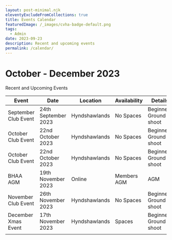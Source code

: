 ```yaml
---
layout: post-minimal.njk
eleventyExcludeFromCollections: true
title: Events Calendar
featuredImage: /_images/cvha-badge-default.png
tags:
  - Admin
date: 2023-09-23
description: Recent and upcoming events
permalink: /calendar/
---
```

# October - December 2023

Recent and Upcoming Events

| Event  | Date  |  Location | Availability  | Details  |
|---|---|---|---|---|
|  September Club Event |  24th September 2023 |  Hyndshawlands  | No Spaces  | Beginners Ground shoot  |
|  October Club Event |  22nd October 2023 |  Hyndshawlands  | No Spaces  | Beginners Ground shoot  |
|  October Club Event |  22nd October 2023 |  Hyndshawlands  | No Spaces  | Beginners Ground shoot  |
| BHAA AGM  |  19th November 2023 |  Online | Members AGM  | AGM  |
|  November Club Event |  26th November 2023 |  Hyndshawlands  | No Spaces  | Beginners Ground shoot  |
|  December Xmas Event |  17th November 2023 |  Hyndshawlands  |  Spaces  | Beginners Ground shoot  |
|   |   |   |   |   |